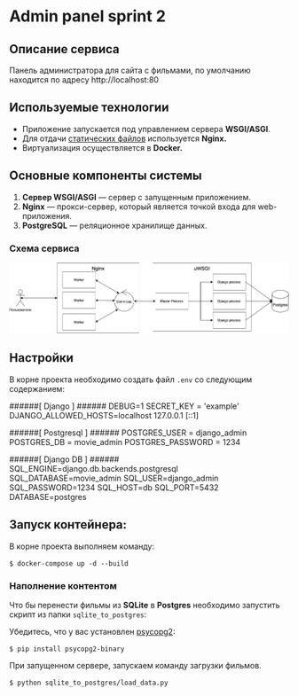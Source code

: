 # Admin panel sprint 2

## Описание сервиса

Панель администратора для сайта с фильмами, по умолчанию находится по адресу http://localhost:80


## Используемые технологии

* Приложение запускается под управлением сервера **WSGI/ASGI**.
* Для отдачи [статических файлов](https://nginx.org/ru/docs/beginners_guide.html#static) используется **Nginx.**
* Виртуализация осуществляется в **Docker.**

## Основные компоненты системы

1. **Cервер WSGI/ASGI** — сервер с запущенным приложением.
2. **Nginx** — прокси-сервер, который является точкой входа для web-приложения.
3. **PostgreSQL** — реляционное хранилище данных. 
<!-- 4. **ETL** — механизм обновления данных между PostgreSQL и ES. -->

### Схема сервиса

![all](images/all.png)

## Настройки

В корне проекта необходимо создать файл `.env` со следующим содержанием:

######[ Django ] ######
DEBUG=1
SECRET_KEY = 'example'
DJANGO_ALLOWED_HOSTS=localhost 127.0.0.1 [::1]

######[ Postgresql ] ######
POSTGRES_USER = django_admin 
POSTGRES_DB = movie_admin
POSTGRES_PASSWORD = 1234

######[ Django DB ] ######
SQL_ENGINE=django.db.backends.postgresql
SQL_DATABASE=movie_admin
SQL_USER=django_admin
SQL_PASSWORD=1234
SQL_HOST=db
SQL_PORT=5432
DATABASE=postgres

## Запуск контейнера:
В корне проекта выполняем команду:

    $ docker-compose up -d --build

### Наполнение контентом
Что бы перенести фильмы из **SQLite** в **Postgres** необходимо запустить скрипт из папки `sqlite_to_postgres`:

Убедитесь, что у вас установлен [psycopg2](https://pypi.org/project/psycopg2/):

    $ pip install psycopg2-binary

При запущенном сервере, запускаем команду загрузки фильмов.

    $ python sqlite_to_postgres/load_data.py